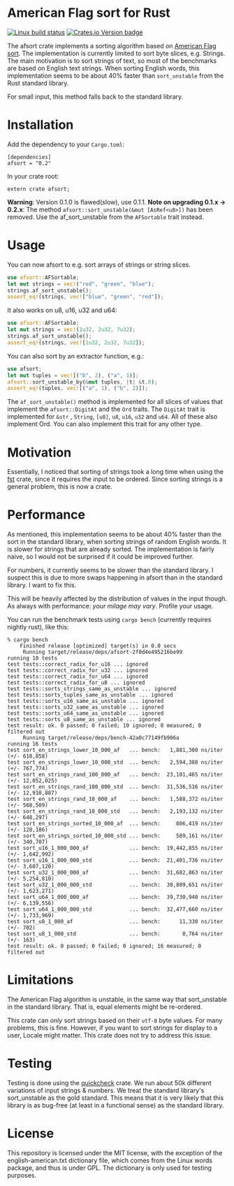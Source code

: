 # American Flag sort for Rust

[![Linux build status](https://travis-ci.org/antonha/afsort.svg?branch=master)](https://travis-ci.org/antonha/afsort)
[![Crates.io Version badge](https://img.shields.io/crates/v/afsort.svg)](https://crates.io/crates/afsort)

The afsort crate implements a sorting algorithm based on
[American Flag sort](https://en.wikipedia.org/wiki/American_flag_sort). The implementation is
currently limited to sort byte slices, e.g. Strings. The main motivation is to sort strings of
text, so most of the benchmarks are based on English text strings. When sorting English words,
this implementation seems to be about 40% faster than `sort_unstable` from the Rust standard
library.

For small input, this method falls back to the standard library.

# Installation

Add the dependency to your `Cargo.toml`:

```ignore
[dependencies]
afsort = "0.2"
```
In your crate root:
```ignore
extern crate afsort;
```

**Warning**: Version 0.1.0 is flawed(slow), use 0.1.1.
**Note on upgrading 0.1.x -> 0.2.x**: The method `afsort::sort_unstable(&mut [AsRef<u8>])` has
been removed. Use the af_sort_unstable from the `AFSortable` trait instead.

# Usage

You can now afsort to e.g. sort arrays of strings or string slices.

```rust
use afsort::AFSortable;
let mut strings = vec!("red", "green", "blue");
strings.af_sort_unstable();
assert_eq!(strings, vec!["blue", "green", "red"]);
```

It also works on u8, u16, u32 and u64:

```rust
use afsort::AFSortable;
let mut strings = vec!(1u32, 2u32, 7u32);
strings.af_sort_unstable();
assert_eq!(strings, vec![1u32, 2u32, 7u32]);
```

You can also sort by an extractor function, e.g.:

```rust
use afsort;
let mut tuples = vec![("b", 2), ("a", 1)];
afsort::sort_unstable_by(&mut tuples, |t| &t.0);
assert_eq!(tuples, vec![("a", 1), ("b", 2)]);
```

The `af_sort_unstable()` method is implemented for all slices of values that implement the
`afsort::DigitAt` and the `Ord` traits. The `DigitAt` trait is implemented for `&str`
, `String`, `[u8]`, `u8`, `u16`, `u32` and `u64`. All of these also implement Ord. You can also
implement this trait for any other type.

# Motivation

Essentially, I noticed that sorting of strings took a long time when using the
[fst](https://github.com/BurntSushi/fst) crate, since it requires the input to be ordered.
Since sorting strings is a general problem, this is now a crate.

# Performance

As mentioned, this implementation seems to be about 40% faster than the sort in the standard
library, when sorting strings of random English words.  It is slower for strings that are
already sorted. The implementation is fairly naive, so I would not be surprised if it could
be improved further.

For numbers, it currently seems to be slower than the standard library. I suspect this is due
to more swaps happening in afsort than in the standard library. I want to fix this.

This will be heavily affected by the distribution of values in the input though. As always with
performance: _your milage may vary_. Profile your usage.

You can run the benchmark tests using `cargo bench` (currently requires nightly rust), like this:

```ignore
% cargo bench
    Finished release [optimized] target(s) in 0.0 secs
     Running target/release/deps/afsort-2f0d4e495216be99
running 10 tests
test tests::correct_radix_for_u16 ... ignored
test tests::correct_radix_for_u32 ... ignored
test tests::correct_radix_for_u64 ... ignored
test tests::correct_radix_for_u8 ... ignored
test tests::sorts_strings_same_as_unstable ... ignored
test tests::sorts_tuples_same_as_unstable ... ignored
test tests::sorts_u16_same_as_unstable ... ignored
test tests::sorts_u32_same_as_unstable ... ignored
test tests::sorts_u64_same_as_unstable ... ignored
test tests::sorts_u8_same_as_unstable ... ignored
test result: ok. 0 passed; 0 failed; 10 ignored; 0 measured; 0 filtered out
     Running target/release/deps/bench-42a0c77149fb906a
running 16 tests
test sort_en_strings_lower_10_000_af   ... bench:   1,881,300 ns/iter (+/- 618,858)
test sort_en_strings_lower_10_000_std  ... bench:   2,594,388 ns/iter (+/- 767,774)
test sort_en_strings_rand_100_000_af   ... bench:  23,101,465 ns/iter (+/- 12,052,025)
test sort_en_strings_rand_100_000_std  ... bench:  31,536,516 ns/iter (+/- 12,910,887)
test sort_en_strings_rand_10_000_af    ... bench:   1,588,372 ns/iter (+/- 568,509)
test sort_en_strings_rand_10_000_std   ... bench:   2,193,132 ns/iter (+/- 648,297)
test sort_en_strings_sorted_10_000_af  ... bench:     806,419 ns/iter (+/- 128,186)
test sort_en_strings_sorted_10_000_std ... bench:     589,161 ns/iter (+/- 340,707)
test sort_u16_1_000_000_af             ... bench:  19,442,855 ns/iter (+/- 1,642,992)
test sort_u16_1_000_000_std            ... bench:  21,401,736 ns/iter (+/- 3,607,120)
test sort_u32_1_000_000_af             ... bench:  31,682,863 ns/iter (+/- 5,254,810)
test sort_u32_1_000_000_std            ... bench:  30,809,651 ns/iter (+/- 1,623,271)
test sort_u64_1_000_000_af             ... bench:  39,730,940 ns/iter (+/- 6,139,556)
test sort_u64_1_000_000_std            ... bench:  32,477,660 ns/iter (+/- 1,733,969)
test sort_u8_1_000_af                  ... bench:      11,330 ns/iter (+/- 702)
test sort_u8_1_000_std                 ... bench:       8,764 ns/iter (+/- 163)
test result: ok. 0 passed; 0 failed; 0 ignored; 16 measured; 0 filtered out
```
# Limitations

The American Flag algorithm is unstable, in the same way that sort_unstable in the standard
library. That is, equal elements might be re-ordered.

This crate can _only_ sort strings based on their `utf-8` byte values. For many problems, this
is fine. However, if you want to sort strings for display to a user, Locale might matter. This
crate does not try to address this issue.

# Testing

Testing is done using the [quickcheck](https://github.com/BurntSushi/quickcheck) crate. We run
about 50k different variations of input strings & numbers. We treat the standard library's
sort_unstable as the gold standard. This means that it is very likely that this library is as
bug-free (at least in a functional sense) as the standard library.

# License 

This repository is licensed under the MIT license, with the exception of the english-american.txt
dictionary file, which comes from the Linux words package, and thus is under GPL. The dictionary 
is only used for testing purposes.
